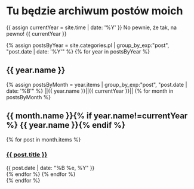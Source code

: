 # Tu będzie archiwum postów moich

{{ assign currentYear = site.time | date: '%Y' }}
No pewnie, że tak, na pewno! {{ currentYear }}


{% assign postsByYear = site.categories.pl | group_by_exp:"post", "post.date | date: '%Y'" %}
{% for year in postsByYear %}

<div class="posts">
<h2>{{ year.name }}</h2>
  {% assign postsByMonth = year.items | group_by_exp:"post", "post.date | date: '%B'" %}
  ||{{ year.name }}||{{ currentYear }}||
  {% for month in postsByMonth %}
  <h2>{{ month.name }}{% if year.name!=currentYear %} {{ year.name }}{% endif %}</h2>
    {% for post in month.items %}
    <div class="post">
      <h3><a href="{{ post.url }}">{{ post.title }}</a></h3>
      <div class="date">{{ post.date | date: "%B %e, %Y" }}</div>
    </div>
    {% endfor %}
  {% endfor %}
</div>
{% endfor %}